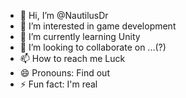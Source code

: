 - 👋 Hi, I’m @NautilusDr
- 👀 I’m interested in game development
- 🌱 I’m currently learning Unity
- 💞️ I’m looking to collaborate on ...(?)
- 📫 How to reach me Luck
- 😄 Pronouns: Find out
- ⚡ Fun fact: I'm real

<!---
NautilusDr/NautilusDr is a ✨ special ✨ repository because its `README.md` (this file) appears on your GitHub profile.
You can click the Preview link to take a look at your changes.
--->
